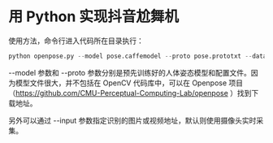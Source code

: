 # 用 Python 实现抖音尬舞机

使用方法，命令行进入代码所在目录执行：
```python
python openpose.py --model pose.caffemodel --proto pose.prototxt --dataset MPI
```
--model 参数和 --proto 参数分别是预先训练好的人体姿态模型和配置文件。因为模型文件很大，并不包括在 OpenCV 代码库中，可以在 Openpose 项目（https://github.com/CMU-Perceptual-Computing-Lab/openpose ）找到下载地址。

另外可以通过 --input 参数指定识别的图片或视频地址，默认则使用摄像头实时采集。